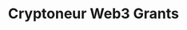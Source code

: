 ---
title: "Cryptoneur Web3 Grants"
description: "Curated collection of Web3 grants and funding opportunities for blockchain developers and entrepreneurs"
authors: ["@cryptoneur"]
tags: ["Beyond: Advanced Topics", "Grants", "Web3", "Funding", "Curated"]
languages: ["English"]
url: "https://www.cryptoneur.xyz/en/web3-grants/grants?page=1&sort=grantName.asc&per_page=10"
dateAdded: 2025-01-20
level: "Advanced"
category: "Grants"
---
